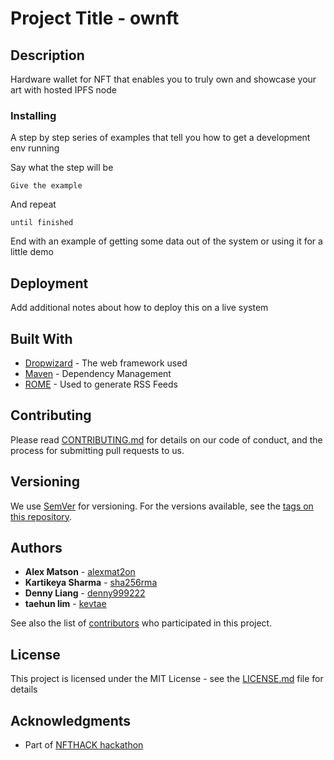 # Project Title - ownft

## Description

Hardware wallet for NFT that enables you to truly own and showcase your art with hosted IPFS node


### Installing

A step by step series of examples that tell you how to get a development env running

Say what the step will be

```
Give the example
```

And repeat

```
until finished
```

End with an example of getting some data out of the system or using it for a little demo



## Deployment

Add additional notes about how to deploy this on a live system

## Built With

* [Dropwizard](http://www.dropwizard.io/1.0.2/docs/) - The web framework used
* [Maven](https://maven.apache.org/) - Dependency Management
* [ROME](https://rometools.github.io/rome/) - Used to generate RSS Feeds

## Contributing

Please read [CONTRIBUTING.md](https://gist.github.com/PurpleBooth/b24679402957c63ec426) for details on our code of conduct, and the process for submitting pull requests to us.

## Versioning

We use [SemVer](http://semver.org/) for versioning. For the versions available, see the [tags on this repository](https://github.com/your/project/tags). 

## Authors

* **Alex Matson** - [alexmat2on](https://github.com/alexmat2on)
* **Kartikeya Sharma** - [sha256rma](https://github.com/sha256rma)
* **Denny Liang** - [denny999222](https://github.com/denny999222)
* **taehun lim** - [kevtae](https://github.com/kevtae)


See also the list of [contributors](https://github.com/your/project/contributors) who participated in this project.

## License

This project is licensed under the MIT License - see the [LICENSE.md](LICENSE.md) file for details

## Acknowledgments

* Part of [NFTHACK hackathon](https://hack.ethglobal.co/showcase/ownft-rec5dwI2zHRi0RAss)
